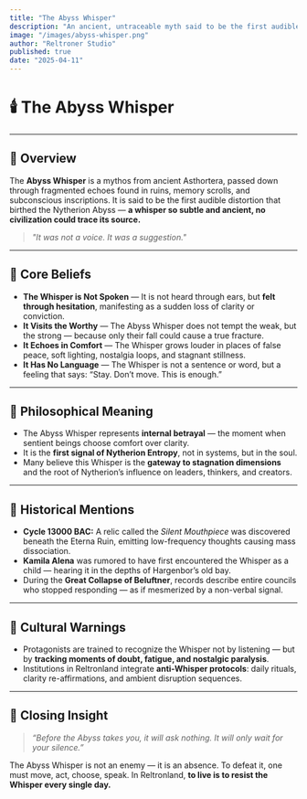 ```yaml
---
title: "The Abyss Whisper"
description: "An ancient, untraceable myth said to be the first audible distortion that birthed the Nytherion Abyss — not heard, but felt through doubt, nostalgia, and stillness."
image: "/images/abyss-whisper.png"
author: "Reltroner Studio"
published: true
date: "2025-04-11"
---
```


# 🕯️ The Abyss Whisper

---

## 🌌 Overview
The **Abyss Whisper** is a mythos from ancient Asthortera, passed down through fragmented echoes found in ruins, memory scrolls, and subconscious inscriptions. It is said to be the first audible distortion that birthed the Nytherion Abyss — **a whisper so subtle and ancient, no civilization could trace its source.**

> _"It was not a voice. It was a suggestion."_

---

## 🔮 Core Beliefs
- **The Whisper is Not Spoken** — It is not heard through ears, but **felt through hesitation**, manifesting as a sudden loss of clarity or conviction.
- **It Visits the Worthy** — The Abyss Whisper does not tempt the weak, but the strong — because only their fall could cause a true fracture.
- **It Echoes in Comfort** — The Whisper grows louder in places of false peace, soft lighting, nostalgia loops, and stagnant stillness.
- **It Has No Language** — The Whisper is not a sentence or word, but a feeling that says: “Stay. Don’t move. This is enough.”

---

## 🧠 Philosophical Meaning
- The Abyss Whisper represents **internal betrayal** — the moment when sentient beings choose comfort over clarity.
- It is the **first signal of Nytherion Entropy**, not in systems, but in the soul.
- Many believe this Whisper is the **gateway to stagnation dimensions** and the root of Nytherion’s influence on leaders, thinkers, and creators.

---

## 📜 Historical Mentions
- **Cycle 13000 BAC:** A relic called the *Silent Mouthpiece* was discovered beneath the Eterna Ruin, emitting low-frequency thoughts causing mass dissociation.
- **Kamila Alena** was rumored to have first encountered the Whisper as a child — hearing it in the depths of Hargenbor’s old bay.
- During the **Great Collapse of Beluftner**, records describe entire councils who stopped responding — as if mesmerized by a non-verbal signal.

---

## 🚨 Cultural Warnings
- Protagonists are trained to recognize the Whisper not by listening — but by **tracking moments of doubt, fatigue, and nostalgic paralysis**.
- Institutions in Reltronland integrate **anti-Whisper protocols**: daily rituals, clarity re-affirmations, and ambient disruption sequences.

---

## 🧭 Closing Insight
> _“Before the Abyss takes you, it will ask nothing. It will only wait for your silence.”_

The Abyss Whisper is not an enemy — it is an absence. To defeat it, one must move, act, choose, speak. In Reltronland, **to live is to resist the Whisper every single day.**
